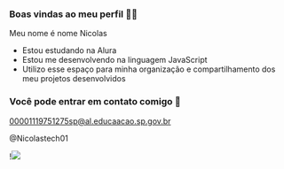 ### Boas vindas ao meu perfil 🥇💯

Meu nome é nome Nicolas

- Estou estudando na Alura
- Estou me desenvolvendo na linguagem JavaScript
- Utilizo esse espaço para minha organização e compartilhamento dos meu projetos desenvolvidos

### Você pode entrar em contato comigo 📧

00001119751275sp@al.educaacao.sp.gov.br

@Nicolastech01

!![](https://media1.tenor.com/m/WfB2PNMXY6AAAAAC/manchester-united-cristiano-ronaldo.gif)
